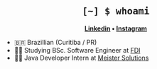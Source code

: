 <h2 align="center" style="font-family: Consolas, monospace;">
	[~] $ whoami
</h2>

<p align="center">
	<strong>
		<a href="https://www.linkedin.com/in/joão-victor-alves-figueira/">Linkedin</a>
		•
		<a href="https://www.instagram.com/_victorjoaof/">Instagram</a>
	</strong>
</p>

- :brazil: Brazillian (Curitiba / PR)
- :man_student: Studying BSc. Software Engineer at [FDI](https://www.faculdadesdaindustria.org.br)
- :man_technologist: Java Developer Intern at [Meister Solutions](https://www.meister.solutions)

